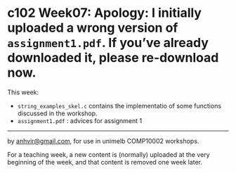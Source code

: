  c102 Week07: Apology: I initially uploaded a wrong version of `assignment1.pdf`. If you’ve already downloaded it, please re-download now.
============
This week:
   * `string_examples_skel.c` contains the implementatio of
             some functions discussed in the workshop.
   * `assignment1.pdf` : advices for assignment 1
  


------------------------------------------------------------

by anhvir@gmail.com, for use in unimelb COMP10002 workshops.

For a teaching week, a new content is (normally) uploaded at the very beginning of the week, and that content is removed one week later.
